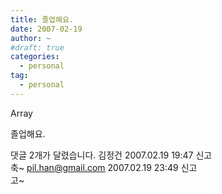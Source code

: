 ```yaml
---
title: 졸업해요.
date: 2007-02-19
author: ~
#draft: true
categories:
  - personal
tag:
  - personal
---
```




Array

졸업해요.


 댓글  2개가 달렸습니다.
 김정건 2007.02.19 19:47 신고   
축~
 pil.han@gmail.com 2007.02.19 23:49 신고   
고~




